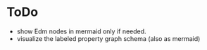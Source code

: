 
# ToDo

- show Edm nodes in mermaid only if needed.
- visualize the labeled property graph schema (also as mermaid)
  